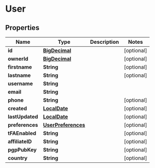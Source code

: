 
# User

## Properties
Name | Type | Description | Notes
------------ | ------------- | ------------- | -------------
**id** | [**BigDecimal**](BigDecimal.md) |  |  [optional]
**ownerId** | [**BigDecimal**](BigDecimal.md) |  |  [optional]
**firstname** | **String** |  |  [optional]
**lastname** | **String** |  |  [optional]
**username** | **String** |  | 
**email** | **String** |  | 
**phone** | **String** |  |  [optional]
**created** | [**LocalDate**](LocalDate.md) |  |  [optional]
**lastUpdated** | [**LocalDate**](LocalDate.md) |  |  [optional]
**preferences** | [**UserPreferences**](UserPreferences.md) |  |  [optional]
**tFAEnabled** | **String** |  |  [optional]
**affiliateID** | **String** |  |  [optional]
**pgpPubKey** | **String** |  |  [optional]
**country** | **String** |  |  [optional]



